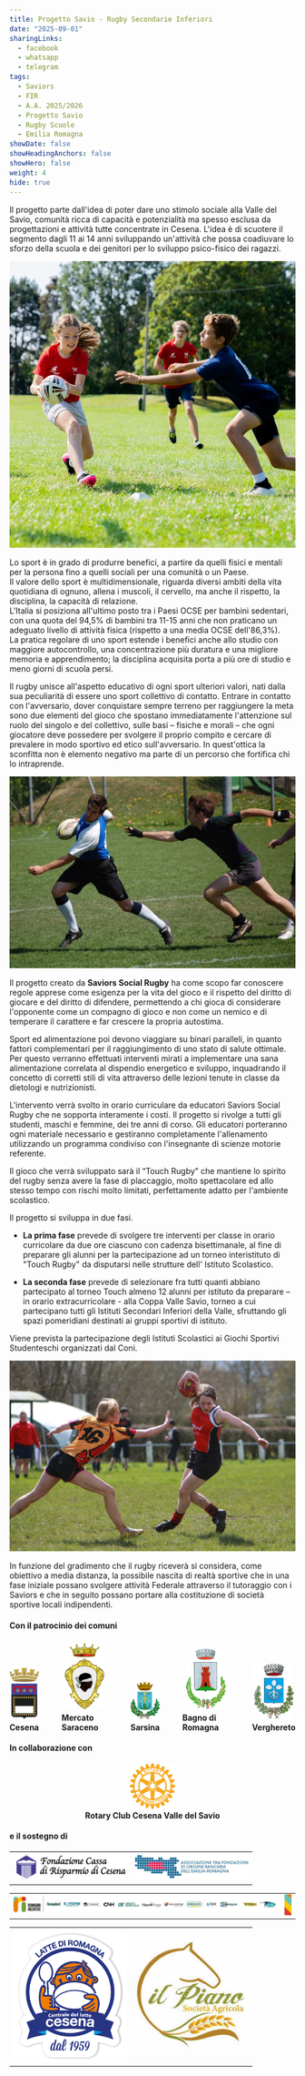 ```yaml
---
title: Progetto Savio - Rugby Secondarie Inferiori
date: "2025-09-01"
sharingLinks:
  - facebook
  - whatsapp
  - telegram
tags:
  - Saviors
  - FIR
  - A.A. 2025/2026
  - Progetto Savio
  - Rugby Scuole
  - Emilia Romagna
showDate: false
showHeadingAnchors: false
showHero: false
weight: 4
hide: true
---
```


Il progetto parte dall'idea di poter dare uno stimolo sociale alla Valle del Savio, comunità ricca di capacità e potenzialità ma spesso esclusa da progettazioni e attività tutte concentrate in Cesena.
L'idea è di scuotere il segmento dagli 11 ai 14 anni sviluppando un'attività che possa coadiuvare lo sforzo della scuola e dei genitori per lo sviluppo psico-fisico dei ragazzi.

![](./vetrina3.jpeg)

Lo sport è in grado di produrre benefici, a partire da quelli fisici e mentali per la persona fino a quelli sociali per una comunità o un Paese.<br/>
Il valore dello sport è multidimensionale, riguarda diversi ambiti della vita quotidiana di ognuno, allena i muscoli, il cervello, ma anche il rispetto, la disciplina, la capacità di relazione.<br/>
L'Italia si posiziona all'ultimo posto tra i Paesi OCSE per bambini sedentari, con una quota del 94,5% di bambini tra 11-15 anni che non praticano un adeguato livello di attività fisica (rispetto a una media OCSE dell'86,3%).<br/>
La pratica regolare di uno sport estende i benefici anche allo studio con maggiore autocontrollo, una concentrazione più duratura e una migliore memoria e apprendimento; la disciplina acquisita porta a più ore di studio e meno giorni di scuola persi.

Il rugby unisce all'aspetto educativo di ogni sport ulteriori valori, nati dalla sua peculiarità di essere uno sport collettivo di contatto. Entrare in contatto con l'avversario, dover conquistare sempre terreno per raggiungere la meta sono due elementi del gioco che spostano immediatamente l'attenzione sul ruolo del singolo e del collettivo, sulle basi – fisiche e morali – che ogni giocatore deve possedere per svolgere il proprio compito e cercare di prevalere in modo sportivo ed etico sull'avversario. In quest'ottica la sconfitta non è elemento negativo ma parte di un percorso che fortifica chi lo intraprende.

![](./vetrina2.jpeg)

Il progetto creato da **Saviors Social Rugby** ha come scopo far conoscere regole apprese come esigenza per la vita del gioco e il rispetto del diritto di giocare e del diritto di difendere, permettendo a chi gioca di considerare l'opponente come un compagno di gioco e non come un nemico e di temperare il carattere e far crescere la propria autostima.

Sport ed alimentazione poi devono viaggiare su binari paralleli, in quanto fattori complementari per il raggiungimento di uno stato di salute ottimale. Per questo verranno effettuati interventi mirati a implementare una sana alimentazione correlata al dispendio energetico e sviluppo, inquadrando il concetto di corretti stili di vita attraverso delle lezioni tenute in classe da dietologi e nutrizionisti.

L'intervento verrà svolto in orario curriculare da educatori Saviors Social Rugby che ne sopporta interamente i costi. Il progetto si rivolge a tutti gli studenti, maschi e femmine, dei tre anni di corso.
Gli educatori porteranno ogni materiale necessario e gestiranno completamente l'allenamento utilizzando un programma condiviso con l'insegnante di scienze motorie referente.

Il gioco che verrà sviluppato sarà il “Touch Rugby” che mantiene lo spirito del rugby senza avere la fase di placcaggio, molto spettacolare ed allo stesso tempo con rischi molto limitati, perfettamente adatto per l'ambiente scolastico.

Il progetto si sviluppa in due fasi.

- **La prima fase** prevede di svolgere tre interventi per classe in orario curricolare da due ore ciascuno con cadenza bisettimanale, al fine di preparare gli alunni per la partecipazione ad un torneo interistituto di "Touch Rugby" da disputarsi nelle strutture dell' Istituto Scolastico.

- **La seconda fase** prevede di selezionare fra tutti quanti abbiano partecipato al torneo Touch almeno 12 alunni per istituto da preparare – in orario extracurricolare - alla Coppa Valle Savio, torneo a cui partecipano tutti gli Istituti Secondari Inferiori della Valle, sfruttando gli spazi pomeridiani destinati ai gruppi sportivi di istituto.

Viene prevista la partecipazione degli Istituti Scolastici ai Giochi Sportivi Studenteschi organizzati dal Coni.

![](./vetrina4.jpeg)

In funzione del gradimento che il rugby riceverà si considera, come obiettivo a media distanza, la possibile nascita di realtà sportive che in una fase iniziale possano svolgere attività Federale attraverso il tutoraggio con i Saviors e che in seguito possano portare alla costituzione di società sportive locali indipendenti.

#### Con il patrocinio dei comuni

<style>
.container {
  display: flex;
  justify-content: center;
  gap: 40px;
  align-items: flex-end;  /* allinea il testo in basso */
}
.item {
  display: flex;
  flex-direction: column;
  justify-content: flex-end;
  align-items: center;
  min-height: 160px;      /* imposta un'altezza fissa uguale per tutti */
}
.item img {
  width: 70px;
  margin-bottom: 6px;
}
</style>

<div class="container">
  <div class="item">
    <img src="./cesena.png" />
    <b>Cesena</b>
  </div>
  <div class="item">
    <img src="./mercato-saraceno.png" />
    <b>Mercato Saraceno</b>
  </div>
  <div class="item">
    <img src="./sarsina.png" />
    <b>Sarsina</b>
  </div>
  <div class="item">
    <img src="./bagno-di-romagna.png" />
    <b>Bagno di Romagna</b>
  </div>
  <div class="item">
    <img src="./verghereto.png" />
    <b>Verghereto</b>
  </div>
</div>

#### In collaborazione con

<p align="center">
  <img src="./rotary.png" width="80"/><br><b>Rotary Club Cesena Valle del Savio</b>
</p>

#### e il sostegno di

<div align="center">
    <table>
    <tr>
        <td align="center"><img src="./cdr.jpg" width="200"/></td>
        <td align="center"><img src="./ass-fond-er.png" width="200"/></td>
    </tr>
    </table>
</div>

<div align="center">
    <table>
    <tr>
        <td align="center"><img src="./romagna-iniziative.png"/></td>
    </tr>
    </table>
</div>

<div align="center">
    <table>
    <tr>
        <td align="center"><img src="./centrale-latte.png" width="200"/></td>
        <td align="center"><img src="./piano.jpg" width="200"/></td>
    </tr>
    </table>
</div>
